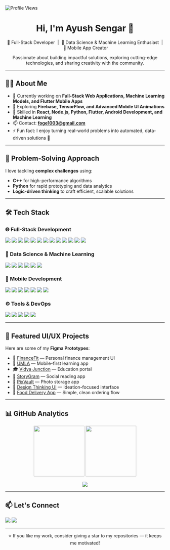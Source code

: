 <!-- Profile Views Badge -->
<!--<p align="center">
  <img src="https://komarev.com/ghpvc/?username=ayushsengar2010&label=Profile%20Views&color=0e75b6&style=flat" alt="Profile Views"/>
</p> -->

<img src="https://komarev.com/ghpvc/?username=ayushsengar2010&label=Profile%20Views&color=0e75b6&style=flat" alt="Profile Views"/>

<!-- Header -->
<h1 align="center">Hi, I'm Ayush Sengar 👋</h1>
<p align="center">
  🚀 Full-Stack Developer&nbsp; | &nbsp;🤖 Data Science & Machine Learning Enthusiast&nbsp; | &nbsp;📱 Mobile App Creator  
</p>
<p align="center">
  Passionate about building impactful solutions, exploring cutting-edge technologies, and sharing creativity with the community.
</p>

---

## 🧑‍💻 About Me
- 🔭 Currently working on **Full-Stack Web Applications, Machine Learning Models, and Flutter Mobile Apps**
- 🌱 Exploring **Firebase, TensorFlow, and Advanced Mobile UI Animations**
- 💬 Skilled in **React, Node.js, Python, Flutter, Android Development, and Machine Learning**
- 📫 Contact: **foge1003@gmail.com**
- ⚡ Fun fact: I enjoy turning real-world problems into automated, data-driven solutions 🤖

---

## 🧠 Problem-Solving Approach
I love tackling **complex challenges** using:
- **C++** for high-performance algorithms  
- **Python** for rapid prototyping and data analytics  
- **Logic-driven thinking** to craft efficient, scalable solutions

---

## 🛠️ Tech Stack

### 🌐 Full-Stack Development
<p>
  <img src="https://img.shields.io/badge/JavaScript-F7DF1E?style=for-the-badge&logo=javascript&logoColor=black"/>
  <img src="https://img.shields.io/badge/TypeScript-3178C6?style=for-the-badge&logo=typescript&logoColor=white"/>
  <img src="https://img.shields.io/badge/React-20232A?style=for-the-badge&logo=react&logoColor=61DAFB"/>
  <img src="https://img.shields.io/badge/TailwindCSS-06B6D4?style=for-the-badge&logo=tailwindcss&logoColor=white"/>
  <img src="https://img.shields.io/badge/Next.js-000000?style=for-the-badge&logo=nextdotjs&logoColor=white"/>
  <img src="https://img.shields.io/badge/Node.js-339933?style=for-the-badge&logo=nodedotjs&logoColor=white"/>
  <img src="https://img.shields.io/badge/Express.js-000000?style=for-the-badge&logo=express&logoColor=white"/>
  <img src="https://img.shields.io/badge/REST%20API-FF6C37?style=for-the-badge&logo=api&logoColor=white"/>
  <img src="https://img.shields.io/badge/MongoDB-47A248?style=for-the-badge&logo=mongodb&logoColor=white"/>
  <img src="https://img.shields.io/badge/PostgreSQL-336791?style=for-the-badge&logo=postgresql&logoColor=white"/>
  <img src="https://img.shields.io/badge/FastAPI-009688?style=for-the-badge&logo=fastapi&logoColor=white"/>
  <img src="https://img.shields.io/badge/SQLite-003B57?style=for-the-badge&logo=sqlite&logoColor=white"/>
  <img src="https://img.shields.io/badge/SQLAlchemy-D71F00?style=for-the-badge&logo=python&logoColor=white"/>
</p>

### 🤖 Data Science & Machine Learning
<p>
  <img src="https://img.shields.io/badge/Python-3776AB?style=for-the-badge&logo=python&logoColor=white"/>
  <img src="https://img.shields.io/badge/Numpy-013243?style=for-the-badge&logo=numpy&logoColor=white"/>
  <img src="https://img.shields.io/badge/Pandas-150458?style=for-the-badge&logo=pandas&logoColor=white"/>
  <img src="https://img.shields.io/badge/Scikit--Learn-F7931E?style=for-the-badge&logo=scikit-learn&logoColor=white"/>
  <img src="https://img.shields.io/badge/Matplotlib-11557C?style=for-the-badge&logo=matplotlib&logoColor=white"/>
  <img src="https://img.shields.io/badge/Jupyter-F37626?style=for-the-badge&logo=jupyter&logoColor=white"/>
</p>

### 📱 Mobile Development
<p>
  <img src="https://img.shields.io/badge/Flutter-02569B?style=for-the-badge&logo=flutter&logoColor=white"/>
  <img src="https://img.shields.io/badge/Dart-0175C2?style=for-the-badge&logo=dart&logoColor=white"/>
  <img src="https://img.shields.io/badge/Kotlin-7F52FF?style=for-the-badge&logo=kotlin&logoColor=white"/>
  <img src="https://img.shields.io/badge/Java-ED8B00?style=for-the-badge&logo=java&logoColor=white"/>
  <img src="https://img.shields.io/badge/Android%20Studio-3DDC84?style=for-the-badge&logo=android-studio&logoColor=white"/>
  <img src="https://img.shields.io/badge/Jetpack%20Compose-4285F4?style=for-the-badge&logo=android&logoColor=white"/>
  <img src="https://img.shields.io/badge/XML-E44D26?style=for-the-badge&logo=xml&logoColor=white"/>
</p>

### ⚙️ Tools & DevOps
<p>
  <img src="https://img.shields.io/badge/Docker-2496ED?style=for-the-badge&logo=docker&logoColor=white"/>
  <img src="https://img.shields.io/badge/GitHub%20Actions-2088FF?style=for-the-badge&logo=github-actions&logoColor=white"/>
  <img src="https://img.shields.io/badge/Git-F05032?style=for-the-badge&logo=git&logoColor=white"/>
  <img src="https://img.shields.io/badge/Postman-FF6C37?style=for-the-badge&logo=postman&logoColor=white"/>
  <img src="https://img.shields.io/badge/VS%20Code-007ACC?style=for-the-badge&logo=visual-studio-code&logoColor=white"/>
</p>

---

## 🎨 Featured UI/UX Projects
Here are some of my **Figma Prototypes**:
- 💸 [FinanceFit](https://www.figma.com/proto/nItThZ6r0p0Lo3htCcDhSj/Fit-Finance) — Personal finance management UI  
- 📘 [UMLA](https://www.figma.com/proto/zTagPPatwZkh9pgesto7Lk/UMLA) — Mobile-first learning app  
- 🎓 [Vidya Junction](https://www.figma.com/proto/QkU1TQYmg38rxFsqoasr2c/Website) — Education portal  
- 📖 [StoryGram](https://www.figma.com/proto/rq9byPtTHpgFXiJzI9K4s4/Project---3-final-design) — Social reading app  
- 📸 [PixVault](https://www.figma.com/proto/liEwloVwiOgD6yFhteOFU2/PixVault-Photo-App) — Photo storage app  
- 🧠 [Design Thinking UI](https://www.figma.com/proto/0kV9fkNQ7QNN6yOuy3SBQF/Design-Thinking) — Ideation-focused interface  
- 🍔 [Food Delivery App](https://www.figma.com/proto/L27BQuwYWSRjqv5B3pRZ8z/Food-Delivery-App) — Simple, clean ordering flow  

---

## 📊 GitHub Analytics

<p align="center">
  <img src="https://github-readme-stats.vercel.app/api?username=ayushsengar2010&show_icons=true&theme=radical" height="160" />
  <img src="https://github-readme-stats.vercel.app/api/top-langs/?username=ayushsengar2010&layout=compact&theme=radical" height="160" />
</p>

<!--
<p align="center">
  <img src="https://streak-stats.demolab.com?user=ayushsengar2010&theme=radical&hide_border=true" height="160" />
</p>
-->


<p align="center">
  <img src="https://github-profile-summary-cards.vercel.app/api/cards/profile-details?username=ayushsengar2010&theme=radical" />
</p>

---

## 📫 Let's Connect
<p align="left">
  <a href="https://www.linkedin.com/in/ayushsengar004/"><img src="https://img.shields.io/badge/LinkedIn-0A66C2?style=for-the-badge&logo=linkedin&logoColor=white"/></a>
  <a href="mailto:foge1003@gmail.com"><img src="https://img.shields.io/badge/Email-D14836?style=for-the-badge&logo=gmail&logoColor=white"/></a>
</p>

---

<p align="center">
  ⭐ If you like my work, consider giving a star to my repositories — it keeps me motivated!
</p>
